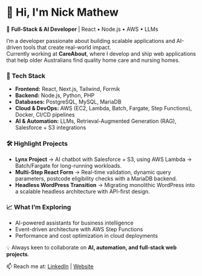 # 👋 Hi, I'm Nick Mathew  

🚀 **Full-Stack & AI Developer** | React • Node.js • AWS • LLMs  

I’m a developer passionate about building scalable applications and AI-driven tools that create real-world impact.  
Currently working at **CareAbout**, where I develop and ship web applications that help older Australians find quality home care and nursing homes.  

### 🔧 Tech Stack
- **Frontend:** React, Next.js, Tailwind, Formik  
- **Backend:** Node.js, Python, PHP  
- **Databases:** PostgreSQL, MySQL, MariaDB  
- **Cloud & DevOps:** AWS (EC2, Lambda, Batch, Fargate, Step Functions), Docker, CI/CD pipelines  
- **AI & Automation:** LLMs, Retrieval-Augmented Generation (RAG), Salesforce + S3 integrations  

### 🛠 Highlight Projects
- **Lynx Project** → AI chatbot with Salesforce + S3, using AWS Lambda → Batch/Fargate for long-running workloads.  
- **Multi-Step React Form** → Real-time validation, dynamic query parameters, postcode eligibility checks with a MariaDB backend.  
- **Headless WordPress Transition** → Migrating monolithic WordPress into a scalable headless architecture with API-first design.  

### 📈 What I’m Exploring
- AI-powered assistants for business intelligence  
- Event-driven architecture with AWS Step Functions  
- Performance and cost optimization in cloud deployments  

💡 Always keen to collaborate on **AI, automation, and full-stack web projects**.  

📫 Reach me at: [LinkedIn](https://www.linkedin.com/in/nickmathew/) | [Website](https://nm7.org/)  
